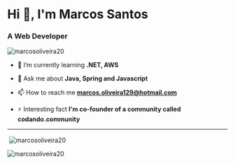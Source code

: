 <h1>Hi 👋, I'm Marcos Santos</h1>
<h3>A Web Developer</h3>

<p align="left"> <img src="https://komarev.com/ghpvc/?username=marcosoliveira20&label=Profile%20views&color=0e75b6&style=flat" alt="marcosoliveira20" /> </p>

- 🌱 I’m currently learning **.NET, AWS**

- 💬 Ask me about **Java, Spring and Javascript**

- 📫 How to reach me **marcos.oliveira129@hotmail.com**

- ⚡ Interesting fact **I'm co-founder of a community called codando.community**
---
<p>&nbsp;<img align="center" src="https://github-readme-stats.vercel.app/api?username=marcosoliveira20&show_icons=true&locale=en" alt="marcosoliveira20" /></p>

<p><img align="center" src="https://github-readme-streak-stats.herokuapp.com/?user=marcosoliveira20&" alt="marcosoliveira20" /></p>
